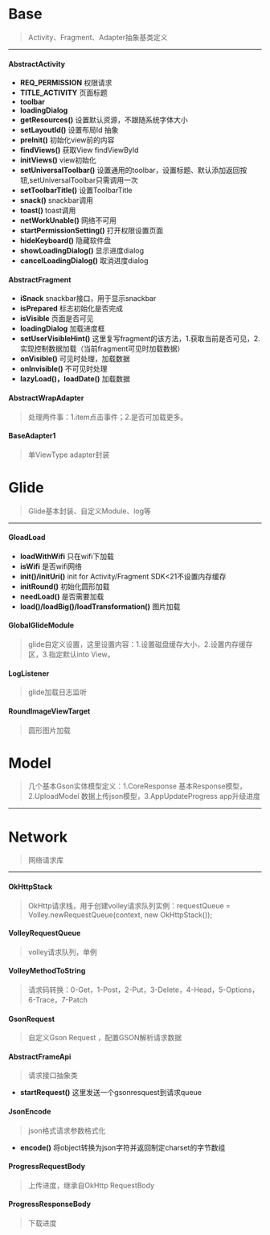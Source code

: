 # Base
> Activity、Fragment、Adapter抽象基类定义
---
#### AbstractActivity
- **REQ_PERMISSION** 权限请求
- **TITLE_ACTIVITY** 页面标题
- **toolbar**
- **loadingDialog**
- **getResources()** 设置默认资源，不跟随系统字体大小
- **setLayoutId()** 设置布局Id 抽象
- **preInit()** 初始化view前的内容
- **findViews()** 获取View findViewById
- **initViews()** view初始化
- **setUniversalToolbar()** 设置通用的toolbar，设置标题、默认添加返回按钮,setUniversalToolbar只需调用一次
- **setToolbarTitle()** 设置ToolbarTitle
- **snack()** snackbar调用
- **toast()** toast调用
- **netWorkUnable()** 网络不可用
- **startPermissionSetting()** 打开权限设置页面
- **hideKeyboard()** 隐藏软件盘
- **showLoadingDialog()** 显示进度dialog
- **cancelLoadingDialog()** 取消进度dialog

#### AbstractFragment
- **iSnack** snackbar接口，用于显示snackbar
- **isPrepared** 标志初始化是否完成
- **isVisible** 页面是否可见
- **loadingDialog** 加载进度框
- **setUserVisibleHint()** 这里复写fragment的该方法，1.获取当前是否可见，2.实现控制数据加载（当前fragment可见时加载数据）
- **onVisible()** 可见时处理，加载数据
- **onInvisible()** 不可见时处理
- **lazyLoad()，loadDate()** 加载数据

#### AbstractWrapAdapter
> 处理两件事：1.item点击事件；2.是否可加载更多。

#### BaseAdapter1
> 单ViewType adapter封装

# Glide
> Glide基本封装、自定义Module、log等
---
#### GloadLoad
- **loadWithWifi** 只在wifi下加载
- **isWifi** 是否wifi网络
- **init()/initUri()** init for Activity/Fragment SDK<21不设置内存缓存
- **initRound()** 初始化圆形加载
- **needLoad()** 是否需要加载
- **load()/loadBig()/loadTransformation()** 图片加载

#### GlobalGlideModule
> glide自定义设置，这里设置内容：1.设置磁盘缓存大小，2.设置内存缓存区，3.指定默认into View。

#### LogListener
> glide加载日志监听

#### RoundImageViewTarget
> 圆形图片加载

# Model
> 几个基本Gson实体模型定义：1.CoreResponse 基本Response模型，2.UploadModel 数据上传json模型，3.AppUpdateProgress app升级进度
---
# Network
> 网络请求库
---
#### OkHttpStack
> OkHttp请求栈，用于创建volley请求队列实例：requestQueue = Volley.newRequestQueue(context, new OkHttpStack());

#### VolleyRequestQueue
> volley请求队列，单例

#### VolleyMethodToString
> 请求码转换：0-Get，1-Post，2-Put，3-Delete，4-Head，5-Options，6-Trace，7-Patch

#### GsonRequest
> 自定义Gson Request ，配置GSON解析请求数据

#### AbstractFrameApi
> 请求接口抽象类
- **startRequest()** 这里发送一个gsonresquest到请求queue 

#### JsonEncode
> json格式请求参数格式化
- **encode()** 将object转换为json字符并返回制定charset的字节数组

#### ProgressRequestBody
> 上传进度，继承自OkHttp RequestBody

#### ProgressResponseBody
> 下载进度











































































